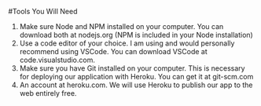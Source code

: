 #Tools You Will Need
1. Make sure Node and NPM installed on your computer. You can download both at nodejs.org (NPM is included in your Node installation)
2. Use a code editor of your choice. I am using and would personally recommend using VSCode. You can download VSCode at code.visualstudio.com.
3. Make sure you have Git installed on your computer. This is necessary for deploying our application with Heroku. You can get it at git-scm.com
4. An account at heroku.com. We will use Heroku to publish our app to the web entirely free.